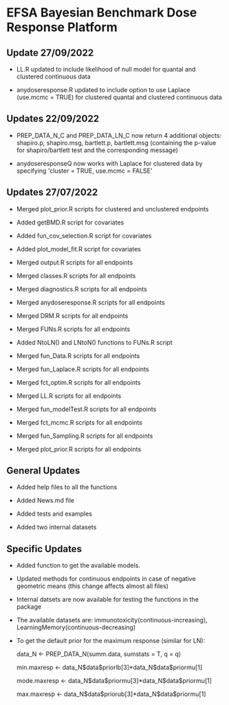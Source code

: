 # EFSA Bayesian Benchmark Dose Response Platform

## Update 27/09/2022

* LL.R updated to include likelihood of null model for quantal and clustered continuous data

* anydoseresponse.R updated to include option to use Laplace (use.mcmc = TRUE) for clustered quantal and clustered continuous data

## Updates 22/09/2022

* PREP_DATA_N_C and PREP_DATA_LN_C now return 4 additional objects: shapiro.p, shapiro.msg, bartlett.p, bartlett.msg (containing the p-value for shapiro/bartlett test and the corresponding message)

* anydoseresponseQ now works with Laplace for clustered data by specifying 'cluster = TRUE, use.mcmc = FALSE'

## Updates 27/07/2022

* Merged plot_prior.R scripts for clustered and unclustered endpoints

* Added getBMD.R script for covariates

* Added fun_cov_selection.R script for covariates

* Added plot_model_fit.R script for covariates

* Merged output.R scripts for all endpoints

* Merged classes.R scripts for all endpoints

* Merged diagnostics.R scripts for all endpoints

* Merged anydoseresponse.R scripts for all endpoints

* Merged DRM.R scripts for all endpoints

* Merged FUNs.R scripts for all endpoints

* Added NtoLN() and LNtoN() functions to FUNs.R script

* Merged fun_Data.R scripts for all endpoints

* Merged fun_Laplace.R scripts for all endpoints

* Merged fct_optim.R scripts for all endpoints

* Merged LL.R scripts for all endpoints

* Merged fun_modelTest.R scripts for all endpoints

* Merged fct_mcmc.R scripts for all endpoints

* Merged fun_Sampling.R scripts for all endpoints

* Merged plot_prior.R scripts for all endpoints


## General Updates

* Added help files to all the functions 

* Added News.md file

* Added tests and examples

* Added two internal datasets


## Specific Updates

* Added function to get the available models. 

* Updated methods for continuous endpoints in case of negative geometric means (this change affects almost all files)

* Internal datsets are now available for testing the functions in the package

* The available datasets are: immunotoxicity(continuous-increasing), LearningMemory(continuous-decreasing)

* To get the default prior for the maximum response (similar for LN):

    data\_N <- PREP\_DATA\_N(summ.data, sumstats = T, q = q)
    
    min.maxresp <- data\_N\$data\$priorlb[3]*data\_N\$data\$priormu[1]
    
    mode.maxresp <- data\_N\$data\$priormu[3]*data\_N\$data\$priormu[1]
    
    max.maxresp <- data\_N\$data\$priorub[3]*data\_N\$data\$priormu[1]
